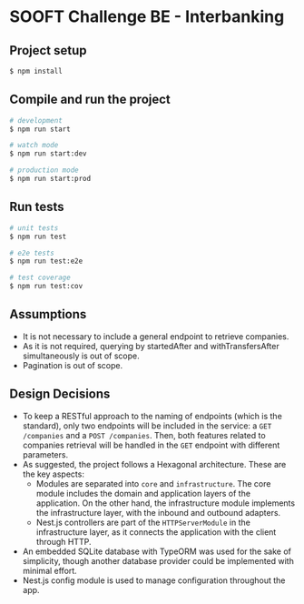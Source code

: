 # SOOFT Challenge BE - Interbanking

## Project setup

```bash
$ npm install
```

## Compile and run the project

```bash
# development
$ npm run start

# watch mode
$ npm run start:dev

# production mode
$ npm run start:prod
```

## Run tests

```bash
# unit tests
$ npm run test

# e2e tests
$ npm run test:e2e

# test coverage
$ npm run test:cov
```

## Assumptions

- It is not necessary to include a general endpoint to retrieve companies.
- As it is not required, querying by startedAfter and withTransfersAfter simultaneously is out of scope.
- Pagination is out of scope.

## Design Decisions

- To keep a RESTful approach to the naming of endpoints (which is the standard), only two endpoints will be included in the service: a `GET /companies` and a `POST /companies`. Then, both features related to companies retrieval will be handled in the `GET` endpoint with different parameters.
- As suggested, the project follows a Hexagonal architecture. These are the key aspects:
    - Modules are separated into `core` and `infrastructure`. The core module includes the domain and application layers of the application. On the other hand, the infrastructure module implements the infrastructure layer, with the inbound and outbound adapters.
    - Nest.js controllers are part of the `HTTPServerModule` in the infrastructure layer, as it connects the application with the client through HTTP.
- An embedded SQLite database with TypeORM was used for the sake of simplicity, though another database provider could be implemented with minimal effort.
- Nest.js config module is used to manage configuration throughout the app.